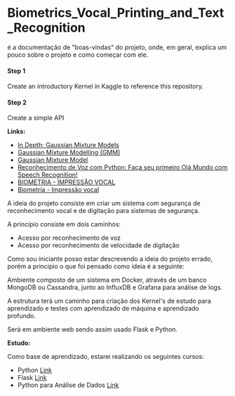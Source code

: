 # Biometrics_Vocal_Printing_and_Text_Recognition

é a documentação de "boas-vindas" do projeto, onde, em geral, explica um pouco sobre o projeto e como começar com ele.

#### Step 1
Create an introductory Kernel in Kaggle to reference this repository.

#### Step 2
Create a simple API

**Links:**
- [In Depth: Gaussian Mixture Models](https://jakevdp.github.io/PythonDataScienceHandbook/05.12-gaussian-mixtures.html)
- [Gaussian Mixture Modelling (GMM)](https://towardsdatascience.com/gaussian-mixture-modelling-gmm-833c88587c7f)
- [Gaussian Mixture Model](https://brilliant.org/wiki/gaussian-mixture-model/)
- [Reconhecimento de Voz com Python: Faça seu primeiro Olá Mundo com Speech Recognition!](https://medium.com/brasil-ai/reconhecimento-voz-python-35a5023767ca)
- [BIOMETRIA - IMPRESSÃO VOCAL](https://www.gta.ufrj.br/grad/08_1/bio-voz/Tipos.html)
- [Biometria - Impressão vocal](https://www.gta.ufrj.br/grad/09_1/versao-final/impvocal/index.html)



A ideia do projeto consiste em criar um sistema com segurança de reconhecimento vocal e de digitação para sistemas de segurança.



A principio consiste em dois caminhos:
 - Acesso por reconhecimento de voz
 - Acesso por reconhecimento de velocidade de digitação



Como sou iniciante posso estar descrevendo a ideia do projeto errado, porém a principio o que foi pensado como ideia é a seguinte:



Ambiente composto de um sistema em Docker, através  de um banco MongoDB ou Cassandra, junto ao InfluxDB e Grafana para análise de logs.

A estrutura terá um caminho para criação dos Kernel's de estudo para aprendizado e testes com aprendizado de máquina e aprendizado profundo.

Será em ambiente web sendo assim usado Flask e Python.



**Estudo:**

Como base de aprendizado, estarei realizando os seguintes cursos:

 - Python [Link](https://www.python.pro.br/conta/login/?next=/capitulos/introducao-python-birds/)
 - Flask [Link](https://www.youtube.com/watch?v=r40pC9kyoj0&list=PL3BqW_m3m6a05ALSBW02qDXmfDKIip2KX)
 - Python para Análise de Dados [Link](https://www.datascienceacademy.com.br/course?courseid=python-fundamentos)
